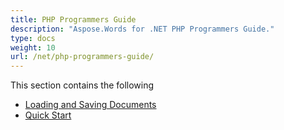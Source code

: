 ```yaml
---
title: PHP Programmers Guide
description: "Aspose.Words for .NET PHP Programmers Guide."
type: docs
weight: 10
url: /net/php-programmers-guide/
---
```


This section contains the following

- [Loading and Saving Documents](/words/net/loading-and-saving-documents/)
- [Quick Start](/words/net/quick-start/)
